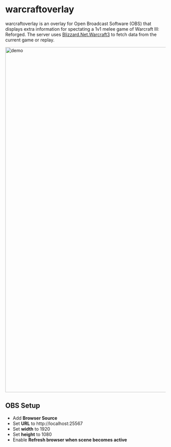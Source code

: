 # warcraftoverlay
warcraftoverlay is an overlay for Open Broadcast Software (OBS) that displays extra information for spectating a 1v1 melee game of Warcraft III: Reforged. The server uses [Blizzard.Net.Warcraft3](https://github.com/TinkerWorX/Blizzard.Net.Warcraft3) to fetch data from the current game or replay.

<img width="1920" height="1080" alt="demo" src="https://github.com/user-attachments/assets/409d284b-8e9e-45c9-a4b1-22675afc9250" />

## OBS Setup
- Add **Browser Source**
- Set **URL** to http://localhost:25567
- Set **width** to 1920
- Set **height** to 1080
- Enable **Refresh browser when scene becomes active**
